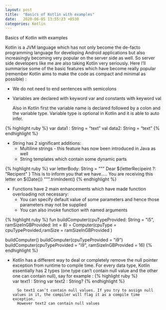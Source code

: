 ```yaml
---
layout: post
title:  "Basics of Kotlin with examples"
date:   2020-06-05 13:55:23 +0530
categories: Kotlin
---
```


Basics of Kotlin with examples

Kotlin is a JVM language which has not only become the de-facto programming language for developing Android applications but also increasingly becoming very popular on the server side as well. So server side developers like me are also taking Kotlin very seriously.
Here I’ll summarise some of the basic features which have become really popular (remember Kotlin aims to make the code as compact and minimal as possible) :
* We do not need to end sentences with semicolons
* Variables are declared with keyword var and constants with keyword val

	Also in Kotlin first the variable name is declared followed by a colon and the variable type. 
	Variable type is optional in Kotlin and it is able to auto infer.

{% highlight ruby %}
	var data1 : String = “text”
	val data2:  String = “text”
{% endhighlight  %}


* String has 2 significant additions:
    * Multiline strings - this feature has now been introduced in Java as well
    * String templates which contain some dynamic parts

{% highlight ruby %}
var letterBody: String = """
    Dear ${letterRecipeint ?: "Recipent" }
    This is to inform you that we have.....
    You are receiving this letter on ${Date()}
""".trimIndent()
{% endhighlight %}


* Functions have 2 main enhancements which have made function overloading not necessary:
    * You can specify default value of some parameters and hence those parameters may not be supplied 
    * You can also invoke function with named arguments

{% highlight ruby %}
fun buildComputer(cpuTypeProvided: String = "i5",
                  ramSizeInGBProvided: Int = 8)
    = Computer(cpuType = cpuTypeProvided,ramSize = ramSizeInGBProvided )

buildComputer()
buildComputer(cpuTypeProvided = "i9")
buildComputer(cpuTypeProvided = "i9", ramSizeInGBProvided = 16)
{% endhighlight  %}



* Kotlin has a different way to deal or completely remove the null pointer exception from runtime to compile time. For every data type, Kotlin essentially has 2 types (one type can’t contain null value and the other one can contain null), say for example :
{% highlight ruby %}		
		var text1 : String 
		var text2 : String?	
{% endhighlight %}
	     
		So text1 can’t contain null values. If you try to assign null values in it, the compiler will flag it as a compile time exception.
		However text2 can contain null values
